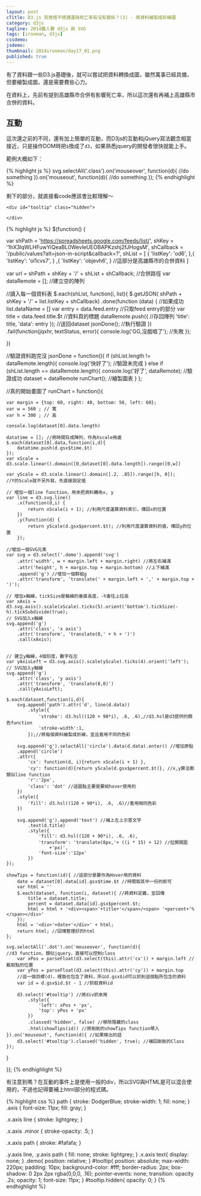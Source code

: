 ```yaml
---
layout: post
cTitle: D3.js 究竟搭不搭捷運與死亡率有沒有關係？(3) - 將資料繪製成折線圖
category: d3js
tagline: 2014鐵人賽 d3js 與 SVG
tags: [ironman, d3js]
cssdemo: 
jsdemo: 
thumbnail: 2014ironman/day17_01.png
published: true
---
```


有了資料跟一些D3.js基礎後，就可以嘗試把資料轉換成圖，雖然萬事已經具備，但要繪製成圖，還是需要費些心力。

<!-- more -->

在資料上，先前有提到高雄縣市合併有影響死亡率，所以這次還有再補上高雄縣市合併的資料。

## 互動

這次還之前的不同，還有加上簡單的互動，而D3js的互動和jQuery寫法觀念相當接近，只是操作DOM時把`$`換成了`d3`，如果熟悉jquery的開發者很快就能上手。

範例大概如下：

{% highlight js %}
svg.selectAll('.class').on('mouseover', function(d){ 
		//do something
	}).on('mouseout', function(d){ 
		//do something
	});	
{% endhighlight %}

剩下的部分，就直接看code應該會比較理解～

<div class="demo" style="padding: 0">

	<div id="tooltip" class="hidden">
		
	</div>	
</div>

{% highlight js %}
$(function() {	

var shPath = 'https://spreadsheets.google.com/feeds/list/',
	shKey = '1hX3lqWLHFuwYiQeaBL0WevleUEOBAPKzshj2fJHogsM',
	shCallback = '/public/values?alt=json-in-script&callback=?',
	shList = [
		{
			'listKey': 'od6',
		},{
			'listKey': 'ol1cvs7',
		}
		,{
			'listKey': 'objevh6',
		} //這部分是高雄縣市的合併資料
		]

var url = shPath + shKey + '/' + shList + shCallback; //合併路徑
var dataRemote = []; //建立空的陣列

//讀入每一個資料表
$.each(shList, function(i, list){
	$.getJSON( shPath + shKey + '/' + list.listKey + shCallback)
	.done(function (data) {	 //如果成功
		list.dataName = []
		var entry = data.feed.entry //只取feed entry的部分
		var title = data.feed.title.$t //資料頁的標題
		dataRemote.push({ //存回陣列
			'title': title,
			'data': entry
		}); //送回dataset
		jsonDone(); //執行驗證
	})
	.fail(function(jqxhr, textStatus, error){
		console.log('GG,沒戲唱了'); //失敗
	});

})


//驗證資料跑完沒
jsonDone = function(){
	if (shList.length != dataRemote.length){
		console.log('快好了'); //驗證未完成
	} else if (shList.length == dataRemote.length){
		console.log('好了', dataRemote); //驗證成功
		dataset = dataRemote
		runChart(); //繪製圖表
	}
};


//真的開始畫圖了
runChart = function(){

	var margin = {top: 60, right: 40, bottom: 50, left: 60};
	var w = 560 ; // 寬
	var h = 300 ; // 高
	
	console.log(dataset[0].data.length)

	datatime = []; //將時間存成陣列，作為Xscale用處
	$.each(dataset[0].data,function(i,d){
		datatime.push(d.gsx$time.$t)
	});
	var xScale = d3.scale.linear().domain([0,dataset[0].data.length]).range([0,w])

	var yScale = d3.scale.linear().domain([.2, .85]).range([h, 0]);
	//Y的Scale就不另外寫，先直接設定值

	// 增加一個line function，用來把資料轉為x, y
	var line = d3.svg.line()
		.x(function(d,i) { 
			return xScale(i + 1); //利用尺度運算資料索引，傳回x的位置
		})
		.y(function(d) { 
			return yScale(d.gsx$percent.$t); //利用尺度運算資料的值，傳回y的位置
		});

	//增加一個SVG元素
	var svg = d3.select('.demo').append('svg')
		.attr('width', w + margin.left + margin.right) //將左右補滿
		.attr('height', h + margin.top + margin.bottom) //上下補滿
		.append('g') //增加一個群組g
		.attr('transform', 'translate(' + margin.left + ',' + margin.top + ')');

	// 增加x軸線，tickSize是軸線的垂直高度，-h會往上拉高
	var xAxis = d3.svg.axis().scale(xScale).ticks(5).orient('bottom').tickSize(-h).tickSubdivide(true);
	// SVG加入x軸線
	svg.append('g')
		.attr('class', 'x axis')
		.attr('transform', 'translate(0,' + h + ')')
		.call(xAxis);


	// 建立y軸線，4個刻度，數字在左
	var yAxisLeft = d3.svg.axis().scale(yScale).ticks(4).orient('left');
	// SVG加入y軸線
	svg.append('g') 
		.attr('class', 'y axis')
		.attr('transform', 'translate(0,0)')
		.call(yAxisLeft);

	$.each(dataset,function(i,d){
		svg.append('path').attr('d', line(d.data))
			.style({
				'stroke': d3.hsl((120 + 90*i), .6, .6),//d3.hsl是d3提供的顏色function
				'stroke-width':1,
			});//將每個資料繪製成折線，並且套用不同的色彩

		svg.append('g').selectAll('circle').data(d.data).enter() //增加原點
		.append('circle')
		.attr({
			'cx': function(d, i){return xScale(i + 1) },
			'cy': function(d){return yScale(d.gsx$percent.$t)}, //x,y算法都類似line function
			'r':'2px',
			'class': 'dot' //這圓點主要是要給hover使用的
		})
		.style({
			'fill': d3.hsl((120 + 90*i), .6, .6)//套用相同色彩
		})

		svg.append('g').append('text') //補上左上示意文字
			.text(d.title) 
			.style({
				'fill': d3.hsl((120 + 90*i), .6, .6),
				'transform': 'translate(8px,'+ ((i * 15) + 12) //拉開間距
					+'px)',
				'font-size':'12px' 
			})
	});

	showTips = function(id){ //這部分是要作為Hover用的資料
		date = dataset[0].data[id].gsx$time.$t //時間取其中一份的即可
		var html = '' 
		$.each(dataset, function(i, dataset){ //將資料定義，並回傳
			title = dataset.title;
			percent = dataset.data[id].gsx$percent.$t;
			html = html + '<div><span>'+title+'</span>/<span> '+percent+'%</span></div>'
		});
		html = '<div>'+date+'</div>' + html; 
		return html; //回傳整理好的html
	};

	svg.selectAll('.dot').on('mouseover', function(d){ 
	//d3 function，類似jquery，直接可以控制class
		var xPos = parseFloat(d3.select(this).attr('cx')) + margin.left //截取點的位置
		var yPos = parseFloat(d3.select(this).attr('cy')) + margin.top
		//這一個目標(d)，裡面也包含了資料，所以d.gsx$id可以抓到這個點所包含的資料
		var id = d.gsx$id.$t - 1 //抓取資料id

		d3.select('#tooltip') //將div抓來用
			.style({
				'left': xPos + 'px',
				'top': yPos + 'px'
			})
			.classed('hidden', false) //移除隱藏的class
			.html(showTips(id)) //將剛剛的showTips function帶入
	}).on('mouseout', function(d){ //如果移出的話
		d3.select('#tooltip').classed('hidden', true); //補回剛剛的Class
	});	
}

});
{% endhighlight %}

有注意到嗎？在互動的事件上是使用一般的div，所以SVG與HTML是可以混合使用的，不過也記得要補上html部分的程式碼。

{% highlight css %}
path {
	stroke: DodgerBlue;
	stroke-width: 1;
	fill: none;
}
.axis {
	font-size: 11px;
	fill: gray;
}

.x.axis line {
  stroke: lightgrey;
}

.x.axis .minor {
  stroke-opacity: .5;
}

.x.axis path {
  stroke: #fafafa;
}

.y.axis line, .y.axis path {
  fill: none;
  stroke: lightgrey;
}
.x.axis text{
	display: none;
}
.demo{
	position: relative;
}
#tooltip{
	position: absolute;
	max-width: 220px;
	padding: 10px;
	background-color: #fff;
	border-radius: 2px;
	box-shadow: 0 2px 2px rgba(0,0,0, .16);
	pointer-events: none;
	transition: opacity .2s;
	opacity: 1;
	font-size: 11px;
}
#tooltip.hidden{
	opacity: 0;
}
{% endhighlight %}

<script>
$(function() {	

var shPath = 'https://spreadsheets.google.com/feeds/list/',
	shKey = '1hX3lqWLHFuwYiQeaBL0WevleUEOBAPKzshj2fJHogsM',
	shCallback = '/public/values?alt=json-in-script&callback=?',
	shList = [
		{
			'listKey': 'od6',
		},{
			'listKey': 'ol1cvs7',
		}
		,{
			'listKey': 'objevh6',
		} //這部分是高雄縣市的合併資料
		]

var url = shPath + shKey + '/' + shList + shCallback; //合併路徑
var dataRemote = []; //建立空的陣列

//讀入每一個資料表
$.each(shList, function(i, list){
	$.getJSON( shPath + shKey + '/' + list.listKey + shCallback)
	.done(function (data) {	 //如果成功
		list.dataName = []
		var entry = data.feed.entry //只取feed entry的部分
		var title = data.feed.title.$t //資料頁的標題
		dataRemote.push({ //存回陣列
			'title': title,
			'data': entry
		}); //送回dataset
		jsonDone(); //執行驗證
	})
	.fail(function(jqxhr, textStatus, error){
		console.log('GG,沒戲唱了'); //失敗
	});

})


//驗證資料跑完沒
jsonDone = function(){
	if (shList.length != dataRemote.length){
		console.log('快好了'); //驗證未完成
	} else if (shList.length == dataRemote.length){
		console.log('好了', dataRemote); //驗證成功
		dataset = dataRemote
		runChart(); //繪製圖表
	}
};


//真的開始畫圖了
runChart = function(){

	var margin = {top: 60, right: 40, bottom: 50, left: 60};
	var w = 560 ; // 寬
	var h = 300 ; // 高
	
	console.log(dataset[0].data.length)

	datatime = []; //將時間存成陣列，作為Xscale用處
	$.each(dataset[0].data,function(i,d){
		datatime.push(d.gsx$time.$t)
	});
	var xScale = d3.scale.linear().domain([0,dataset[0].data.length]).range([0,w])

	var yScale = d3.scale.linear().domain([.2, .85]).range([h, 0]);
	//Y的Scale就不另外寫，先直接設定值

	// 增加一個line function，用來把資料轉為x, y
	var line = d3.svg.line()
		.x(function(d,i) { 
			return xScale(i + 1); //利用尺度運算資料索引，傳回x的位置
		})
		.y(function(d) { 
			return yScale(d.gsx$percent.$t); //利用尺度運算資料的值，傳回y的位置
		});

	//增加一個SVG元素
	var svg = d3.select('.demo').append('svg')
		.attr('width', w + margin.left + margin.right) //將左右補滿
		.attr('height', h + margin.top + margin.bottom) //上下補滿
		.append('g') //增加一個群組g
		.attr('transform', 'translate(' + margin.left + ',' + margin.top + ')');

	// 增加x軸線，tickSize是軸線的垂直高度，-h會往上拉高
	var xAxis = d3.svg.axis().scale(xScale).ticks(5).orient('bottom').tickSize(-h).tickSubdivide(true);
	// SVG加入x軸線
	svg.append('g')
		.attr('class', 'x axis')
		.attr('transform', 'translate(0,' + h + ')')
		.call(xAxis);


	// 建立y軸線，4個刻度，數字在左
	var yAxisLeft = d3.svg.axis().scale(yScale).ticks(4).orient('left');
	// SVG加入y軸線
	svg.append('g') 
		.attr('class', 'y axis')
		.attr('transform', 'translate(0,0)')
		.call(yAxisLeft);

	$.each(dataset,function(i,d){
		svg.append('path').attr('d', line(d.data))
			.style({
				'stroke': d3.hsl((120 + 90*i), .6, .6),//d3.hsl是d3提供的顏色function
				'stroke-width':1,
			});//將每個資料繪製成折線，並且套用不同的色彩

		svg.append('g').selectAll('circle').data(d.data).enter() //增加原點
		.append('circle')
		.attr({
			'cx': function(d, i){return xScale(i + 1) },
			'cy': function(d){return yScale(d.gsx$percent.$t)}, //x,y算法都類似line function
			'r':'2px',
			'class': 'dot' //這圓點主要是要給hover使用的
		})
		.style({
			'fill': d3.hsl((120 + 90*i), .6, .6)//套用相同色彩
		})

		svg.append('g').append('text') //補上左上示意文字
			.text(d.title) 
			.style({
				'fill': d3.hsl((120 + 90*i), .6, .6),
				'transform': 'translate(8px,'+ ((i * 15) + 12) //拉開間距
					+'px)',
				'font-size':'12px' 
			})
	});

	showTips = function(id){ //這部分是要作為Hover用的資料
		date = dataset[0].data[id].gsx$time.$t //時間取其中一份的即可
		var html = '' 
		$.each(dataset, function(i, dataset){ //將資料定義，並回傳
			title = dataset.title;
			percent = dataset.data[id].gsx$percent.$t;
			html = html + '<div><span>'+title+'</span>/<span> '+percent+'%</span></div>'
		});
		html = '<div>'+date+'</div>' + html; 
		return html; //回傳整理好的html
	};

	svg.selectAll('.dot').on('mouseover', function(d){ 
	//d3 function，類似jquery，直接可以控制class
		var xPos = parseFloat(d3.select(this).attr('cx')) + margin.left //截取點的位置
		var yPos = parseFloat(d3.select(this).attr('cy')) + margin.top
		//這一個目標(d)，裡面也包含了資料，所以d.gsx$id可以抓到這個點所包含的資料
		var id = d.gsx$id.$t - 1 //抓取資料id

		d3.select('#tooltip') //將div抓來用
			.style({
				'left': xPos + 'px',
				'top': yPos + 'px'
			})
			.classed('hidden', false) //移除隱藏的class
			.html(showTips(id)) //將剛剛的showTips function帶入
	}).on('mouseout', function(d){ //如果移出的話
		d3.select('#tooltip').classed('hidden', true); //補回剛剛的Class
	});	




}

});
</script>


	
<style>
path {
	stroke: DodgerBlue;
	stroke-width: 1;
	fill: none;
}
.axis {
	font-size: 11px;
	fill: gray;
}

.x.axis line {
  stroke: lightgrey;
}

.x.axis .minor {
  stroke-opacity: .5;
}

.x.axis path {
  stroke: #fafafa;
}

.y.axis line, .y.axis path {
  fill: none;
  stroke: lightgrey;
}
.x.axis text{
	display: none;
}
.demo{
	position: relative;
}
#tooltip{
	position: absolute;
	max-width: 220px;
	padding: 10px;
	background-color: #fff;
	border-radius: 2px;
	box-shadow: 0 2px 2px rgba(0,0,0, .16);
	pointer-events: none;
	transition: opacity .2s;
	opacity: 1;
	font-size: 11px;
}
#tooltip.hidden{
	opacity: 0;
}
</style>


